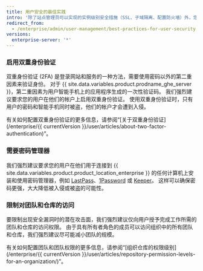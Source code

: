 ```yaml
---
title: 用户安全的最佳实践
intro: '除了站点管理员可以实现的实例级别安全措施（SSL、子域隔离、配置防火墙）外，您的用户还可以按照一些步骤操作来帮助保护 {{ site.data.variables.product.product_location_enterprise }}。'
redirect_from:
  - /enterprise/admin/user-management/best-practices-for-user-security
versions:
  enterprise-server: '*'
---
```


### 启用双重身份验证

双重身份验证 (2FA) 是登录网站和服务的一种方法，需要使用密码以外的第二重因素来验证身份。 对于 {{ site.data.variables.product.prodname_ghe_server }}，第二重因素为用户智能手机上的应用程序生成的一次性验证码。 我们强烈建议要求您的用户在他们的帐户上启用双重身份验证。 使用双重身份验证时，只有用户的密码和智能手机同时被盗，他们的帐户才会遭到入侵。

有关如何配置双重身份验证的更多信息，请参阅“[关于双重身份验证](/enterprise/{{ currentVersion }}/user/articles/about-two-factor-authentication)”。

### 需要密码管理器

我们强烈建议要求您的用户在他们用于连接到 {{ site.data.variables.product.product_location_enterprise }} 的任何计算机上安装和使用密码管理器，例如 [LastPass](https://lastpass.com/)、[1Password](https://1password.com/) 或 [Keeper](https://keepersecurity.com/)。 这样可以确保密码更强，大大降低被入侵或被盗的可能性。

### 限制对团队和仓库的访问

要限制出现安全漏洞时的潜在攻击面，我们强烈建议仅向用户授予完成工作所需的团队和仓库的访问权限。 由于具有所有者角色的成员可以访问组织中的所有团队和仓库，我们强烈建议尽可能减小团队的规模。

有关如何配置团队和团队权限的更多信息，请参阅“[组织仓库的权限级别](/enterprise/{{ currentVersion }}/user/articles/repository-permission-levels-for-an-organization/)”。

